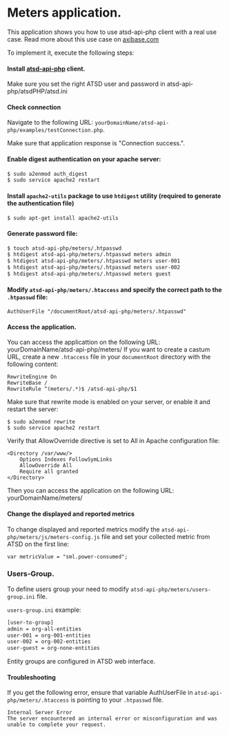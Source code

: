 # Meters application. 

This application shows you how to use atsd-api-php client with a real use case.
Read more about this use case on [axibase.com]

To implement it, execute the following steps:

#### Install [atsd-api-php] client. 

Make sure you set the right ATSD user and password in atsd-api-php/atsdPHP/atsd.ini

#### Check connection
Navigate to the following URL: ```yourDomainName/atsd-api-php/examples/testConnection.php```.

Make sure that application response is "Connection success.".

#### Enable digest authentication on your apache server:
```bash
$ sudo a2enmod auth_digest
$ sudo service apache2 restart
```
#### Install ```apache2-utils``` package to use ```htdigest``` utility (required to generate the authentication file)
```bash
$ sudo apt-get install apache2-utils
```
#### Generate password file:
```bash
$ touch atsd-api-php/meters/.htpasswd
$ htdigest atsd-api-php/meters/.htpasswd meters admin
$ htdigest atsd-api-php/meters/.htpasswd meters user-001
$ htdigest atsd-api-php/meters/.htpasswd meters user-002
$ htdigest atsd-api-php/meters/.htpasswd meters guest
```
#### Modify ```atsd-api-php/meters/.htaccess``` and specify the correct path to the ```.htpasswd``` file:
```
AuthUserFile "/documentRoot/atsd-api-php/meters/.htpasswd"
```
#### Access the application.
You can access the applicattion on the following URL:
yourDomainName/atsd-api-php/meters/
If you want to create a castum URL, create a new ```.htaccess``` file in your ```documentRoot``` directory with the following content:
```
RewriteEngine On
RewriteBase /
RewriteRule ^(meters/.*)$ /atsd-api-php/$1 
```
Make sure that rewrite mode is enabled on your server, or enable it and restart the server:
```
$ sudo a2enmod rewrite
$ sudo service apache2 restart
```
Verify that AllowOverride directive is set to All in Apache configuration file:
```
<Directory /var/www/>
    Options Indexes FollowSymLinks
    AllowOverride All
    Require all granted
</Directory>
```
Then you can access the application on the following URL:
yourDomainName/meters/

#### Change the displayed and reported metrics
To change displayed and reported metrics modify the ```atsd-api-php/meters/js/meters-config.js``` file and set your collected metric from ATSD on the first line:
```
var metricValue = "sml.power-consumed";
```

### Users-Group.
To define users group your need to modify ```atsd-api-php/meters/users-group.ini``` file. 

```users-group.ini``` example:
```bash
[user-to-group]
admin = org-all-entities
user-001 = org-001-entities
user-002 = org-002-entities
user-guest = org-none-entities
```
Entity groups are configured in ATSD web interface.

#### Troubleshooting

If you get the following error, ensure that variable AuthUserFile in ```atsd-api-php/meters/.htaccess``` is pointing to your ```.htpasswd``` file.
```
Internal Server Error
The server encountered an internal error or misconfiguration and was unable to complete your request.
```

[atsd-api-php]:https://github.com/axibase/atsd-api-php
[axibase.com]:http://axibase.com/products/axibase-time-series-database/visualization/embedded-widgets/external-application/
